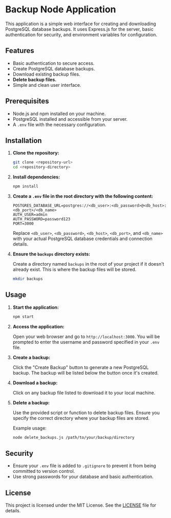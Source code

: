 # Backup Node Application

This application is a simple web interface for creating and downloading PostgreSQL database backups. It uses Express.js for the server, basic authentication for security, and environment variables for configuration.

## Features

- Basic authentication to secure access.
- Create PostgreSQL database backups.
- Download existing backup files.
- **Delete backup files.**
- Simple and clean user interface.

## Prerequisites

- Node.js and npm installed on your machine.
- PostgreSQL installed and accessible from your server.
- A `.env` file with the necessary configuration.

## Installation

1. **Clone the repository:**

   ```bash
   git clone <repository-url>
   cd <repository-directory>
   ```

2. **Install dependencies:**

   ```bash
   npm install
   ```

3. **Create a `.env` file in the root directory with the following content:**

   ```plaintext
   POSTGRES_DATABASE_URL=postgres://<db_user>:<db_password>@<db_host>:<db_port>/<db_name>
   AUTH_USER=admin
   AUTH_PASSWORD=password123
   PORT=3000
   ```

   Replace `<db_user>`, `<db_password>`, `<db_host>`, `<db_port>`, and `<db_name>` with your actual PostgreSQL database credentials and connection details.

4. **Ensure the `backups` directory exists:**

   Create a directory named `backups` in the root of your project if it doesn't already exist. This is where the backup files will be stored.

   ```bash
   mkdir backups
   ```

## Usage

1. **Start the application:**

   ```bash
   npm start
   ```

2. **Access the application:**

   Open your web browser and go to `http://localhost:3000`. You will be prompted to enter the username and password specified in your `.env` file.

3. **Create a backup:**

   Click the "Create Backup" button to generate a new PostgreSQL backup. The backup will be listed below the button once it's created.

4. **Download a backup:**

   Click on any backup file listed to download it to your local machine.

5. **Delete a backup:**

   Use the provided script or function to delete backup files. Ensure you specify the correct directory where your backup files are stored.

   Example usage:

   ```bash
   node delete_backups.js /path/to/your/backup/directory
   ```

## Security

- Ensure your `.env` file is added to `.gitignore` to prevent it from being committed to version control.
- Use strong passwords for your database and basic authentication.

## License

This project is licensed under the MIT License. See the [LICENSE](LICENSE) file for details.
